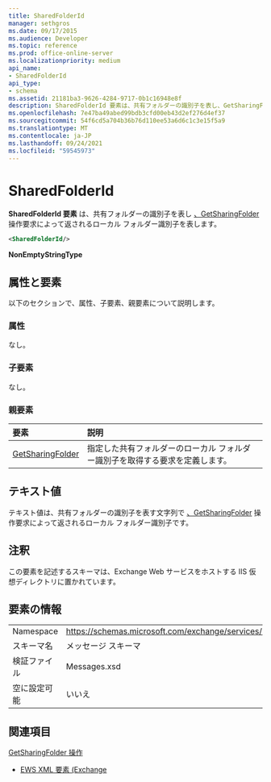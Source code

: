 ```yaml
---
title: SharedFolderId
manager: sethgros
ms.date: 09/17/2015
ms.audience: Developer
ms.topic: reference
ms.prod: office-online-server
ms.localizationpriority: medium
api_name:
- SharedFolderId
api_type:
- schema
ms.assetid: 21181ba3-9626-4284-9717-0b1c16948e8f
description: SharedFolderId 要素は、共有フォルダーの識別子を表し、GetSharingFolder 操作要求によって返されるローカル フォルダー識別子を表します。
ms.openlocfilehash: 7e47ba49abed99bdb3cfd00eb43d2ef276d4ef37
ms.sourcegitcommit: 54f6cd5a704b36b76d110ee53a6d6c1c3e15f5a9
ms.translationtype: MT
ms.contentlocale: ja-JP
ms.lasthandoff: 09/24/2021
ms.locfileid: "59545973"
---
```

# <a name="sharedfolderid"></a>SharedFolderId

**SharedFolderId 要素** は、共有フォルダーの識別子を表し [、GetSharingFolder](getsharingfolder-operation.md)操作要求によって返されるローカル フォルダー識別子を表します。 
  
```xml
<SharedFolderId/>
```

 **NonEmptyStringType**
## <a name="attributes-and-elements"></a>属性と要素

以下のセクションで、属性、子要素、親要素について説明します。
  
### <a name="attributes"></a>属性

なし。
  
### <a name="child-elements"></a>子要素

なし。
  
### <a name="parent-elements"></a>親要素

|**要素**|**説明**|
|:-----|:-----|
|[GetSharingFolder](getsharingfolder.md) <br/> |指定した共有フォルダーのローカル フォルダー識別子を取得する要求を定義します。  <br/> |
   
## <a name="text-value"></a>テキスト値

テキスト値は、共有フォルダーの識別子を表す文字列で [、GetSharingFolder](getsharingfolder-operation.md) 操作要求によって返されるローカル フォルダー識別子です。 
  
## <a name="remarks"></a>注釈

この要素を記述するスキーマは、Exchange Web サービスをホストする IIS 仮想ディレクトリに置かれています。
  
## <a name="element-information"></a>要素の情報

|||
|:-----|:-----|
|Namespace  <br/> |https://schemas.microsoft.com/exchange/services/2006/messages  <br/> |
|スキーマ名  <br/> |メッセージ スキーマ  <br/> |
|検証ファイル  <br/> |Messages.xsd  <br/> |
|空に設定可能  <br/> |いいえ  <br/> |
   
## <a name="see-also"></a>関連項目



[GetSharingFolder 操作](getsharingfolder-operation.md)


- [EWS XML 要素 (Exchange](ews-xml-elements-in-exchange.md)

